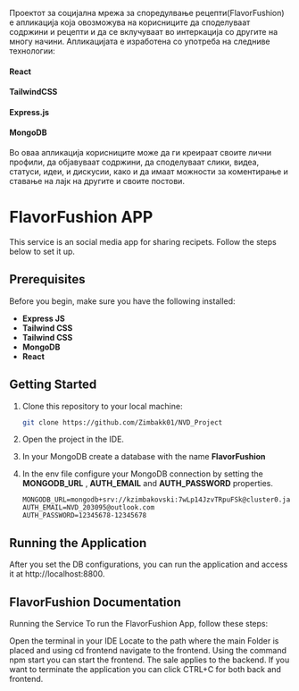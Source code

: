  Проектот за социјална мрежа за споредулвање рецепти(FlavorFushion) е апликација која овозможува на корисниците да споделуваат содржини и рецепти и да се вклучуваат во интеркација со другите на многу начини. Апликацијата е изработена со употреба на следниве технологии:
 #### React
 #### TailwindCSS
 #### Express.js
 #### MongoDB
Во оваа апликација корисниците може да ги креираат своите лични профили, да објавуваат содржини, да споделуваат слики, видеа, статуси, идеи, и дискусии, како и да имаат можности за коментирање и ставање на лајк на другите и своите постови.


# FlavorFushion APP

This service is an social media app for sharing recipets. Follow the steps below to set it up.

## Prerequisites

Before you begin, make sure you have the following installed:


- **Express JS**
- **Tailwind CSS**
- **Tailwind CSS**
- **MongoDB**
- **React**

## Getting Started

1. Clone this repository to your local machine:

   ```bash
   git clone https://github.com/Zimbakk01/NVD_Project
   ```
2. Open the project in the IDE.


3. In your MongoDB create a database with the name **FlavorFushion**


4. In the env file configure your MongoDB connection by setting the **MONGODB_URL** , **AUTH_EMAIL** and **AUTH_PASSWORD** properties.
    ```
    MONGODB_URL=mongodb+srv://kzimbakovski:7wLp14JzvTRpuFSk@cluster0.jachuya.mongodb.net/NVD_Reciepts
    AUTH_EMAIL=NVD_203095@outlook.com
    AUTH_PASSWORD=12345678-12345678
    ```

## Running the Application
After you set the DB configurations, you can run the application and access it at http://localhost:8800.

## FlavorFushion Documentation

Running the Service
To run the FlavorFushion App, follow these steps:

Open the terminal in your IDE
Locate to the path where the main Folder is placed and using cd frontend navigate to the frontend.
Using the command npm start you can start the frontend.
The sale applies to the backend.
If you want to terminate the application you can click CTRL+C for both back and frontend.


